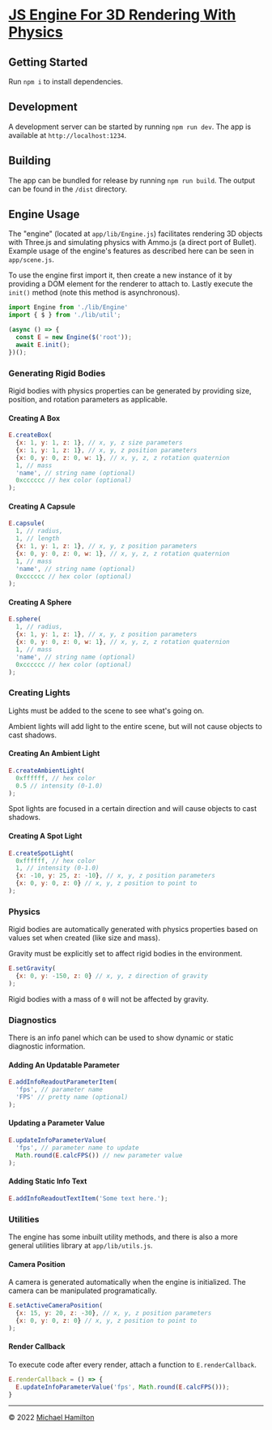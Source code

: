 # [JS Engine For 3D Rendering With Physics](https://miska.me/projects/phys-boilerplate/)

## Getting Started
Run `npm i` to install dependencies.

## Development
A development server can be started by running `npm run dev`. The app is available at `http://localhost:1234`.

## Building
The app can be bundled for release by running `npm run build`. The output can be found in the `/dist` directory.

## Engine Usage
The "engine" (located at `app/lib/Engine.js`) facilitates rendering 3D objects with Three.js and simulating physics with Ammo.js (a direct port of Bullet).
Example usage of the engine's features as described here can be seen in `app/scene.js`.

To use the engine first import it, then create a new instance of it by providing a DOM element for the renderer to attach to.
Lastly execute the `init()` method (note this method is asynchronous). 
```javascript
import Engine from './lib/Engine'
import { $ } from './lib/util';

(async () => {
  const E = new Engine($('root'));
  await E.init();
})();
```

### Generating Rigid Bodies
Rigid bodies with physics properties can be generated by providing size, position, and rotation parameters as applicable.

#### Creating A Box

```javascript
E.createBox(
  {x: 1, y: 1, z: 1}, // x, y, z size parameters 
  {x: 1, y: 1, z: 1}, // x, y, z position parameters
  {x: 0, y: 0, z: 0, w: 1}, // x, y, z, z rotation quaternion
  1, // mass
  'name', // string name (optional)
  0xcccccc // hex color (optional)
);
```

#### Creating A Capsule

```javascript
E.capsule(
  1, // radius,
  1, // length
  {x: 1, y: 1, z: 1}, // x, y, z position parameters
  {x: 0, y: 0, z: 0, w: 1}, // x, y, z, z rotation quaternion
  1, // mass
  'name', // string name (optional)
  0xcccccc // hex color (optional)
);
```

#### Creating A Sphere

```javascript
E.sphere(
  1, // radius,
  {x: 1, y: 1, z: 1}, // x, y, z position parameters
  {x: 0, y: 0, z: 0, w: 1}, // x, y, z, z rotation quaternion
  1, // mass
  'name', // string name (optional)
  0xcccccc // hex color (optional)
);
```

### Creating Lights
Lights must be added to the scene to see what's going on.

Ambient lights will add light to the entire scene, but will not cause objects to cast shadows.
#### Creating An Ambient Light
```javascript
E.createAmbientLight(
  0xffffff, // hex color
  0.5 // intensity (0-1.0)
);
```

Spot lights are focused in a certain direction and will cause objects to cast shadows.
#### Creating A Spot Light
```javascript
E.createSpotLight(
  0xffffff, // hex color
  1, // intensity (0-1.0)
  {x: -10, y: 25, z: -10}, // x, y, z position parameters
  {x: 0, y: 0, z: 0} // x, y, z position to point to
);
```

### Physics
Rigid bodies are automatically generated with physics properties based on values set when created (like size and mass).

Gravity must be explicitly set to affect rigid bodies in the environment.
```javascript
E.setGravity(
  {x: 0, y: -150, z: 0} // x, y, z direction of gravity
);
```
Rigid bodies with a mass of `0` will not be affected by gravity.

### Diagnostics
There is an info panel which can be used to show dynamic or static diagnostic information.

#### Adding An Updatable Parameter
```javascript
E.addInfoReadoutParameterItem(
  'fps', // parameter name
  'FPS' // pretty name (optional)
);
```

#### Updating a Parameter Value
```javascript
E.updateInfoParameterValue(
  'fps', // parameter name to update
  Math.round(E.calcFPS()) // new parameter value
);
```

#### Adding Static Info Text
```javascript
E.addInfoReadoutTextItem('Some text here.');
```

### Utilities
The engine has some inbuilt utility methods, and there is also a more general utilities library at `app/lib/utils.js`.

#### Camera Position
A camera is generated automatically when the engine is initialized.
The camera can be manipulated programatically.
```javascript
E.setActiveCameraPosition(
  {x: 15, y: 20, z: -30}, // x, y, z position parameters
  {x: 0, y: 0, z: 0} // x, y, z position to point to
);
```

#### Render Callback
To execute code after every render, attach a function to `E.renderCallback`.
```javascript
E.renderCallback = () => {
  E.updateInfoParameterValue('fps', Math.round(E.calcFPS()));
}
```

___
&copy; 2022 [Michael Hamilton](https://miska.me)
